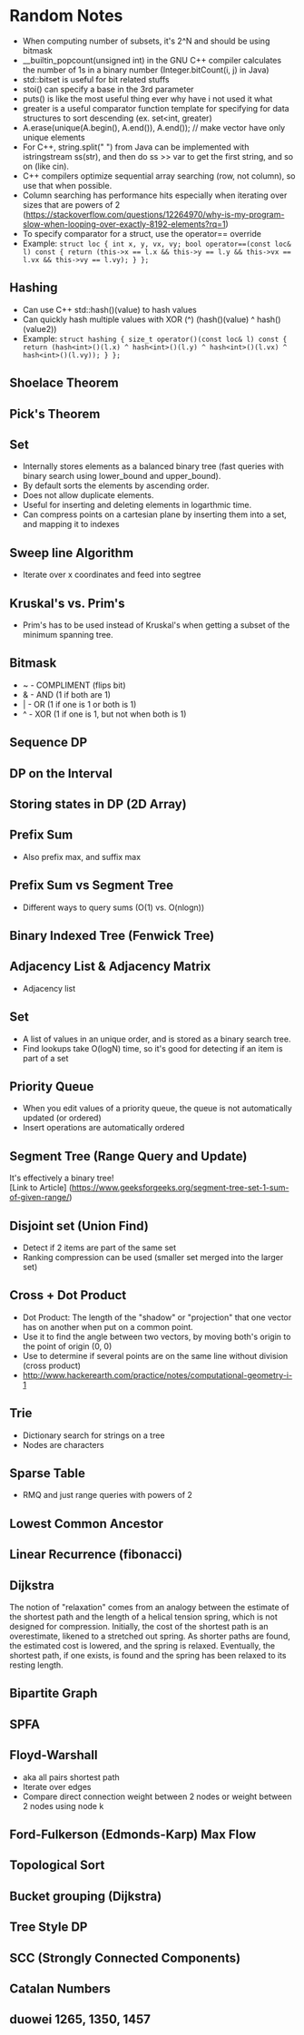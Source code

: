 # Random Notes

* When computing number of subsets, it's 2^N and should be using bitmask
* __builtin_popcount(unsigned int) in the GNU C++ compiler calculates the number of 1s in a binary number (Integer.bitCount(i, j) in Java)
* std::bitset is useful for bit related stuffs
* stoi() can specify a base in the 3rd parameter
* puts() is like the most useful thing ever why have i not used it what
* greater<int> is a useful comparator function template for specifying for data structures to sort descending (ex. set<int, greater<int>)
* A.erase(unique(A.begin(), A.end()), A.end()); // make vector have only unique elements
* For C++, string.split(" ") from Java can be implemented with istringstream ss(str), and then do ss >> var to get the first string, and so on (like cin).
* C++ compilers optimize sequential array searching (row, not column), so use that when possible.
* Column searching has performance hits especially when iterating over sizes that are powers of 2 (https://stackoverflow.com/questions/12264970/why-is-my-program-slow-when-looping-over-exactly-8192-elements?rq=1)
* To specify comparator for a struct, use the operator== override
* Example: `
struct loc {
    int x, y, vx, vy;
    bool operator==(const loc& l) const {
        return (this->x == l.x && this->y == l.y && this->vx == l.vx && this->vy == l.vy);
    }
};
`

## Hashing
* Can use C++ std::hash<T>()(value) to hash values
* Can quickly hash multiple values with XOR (^) (hash<T>()(value) ^ hash<T>()(value2))
* Example: `
struct hashing {
    size_t operator()(const loc& l) const {
        return (hash<int>()(l.x) ^ hash<int>()(l.y) ^ hash<int>()(l.vx) ^ hash<int>()(l.vy));
    }
};
` 

## Shoelace Theorem

## Pick's Theorem

## Set
* Internally stores elements as a balanced binary tree (fast queries with binary search using lower_bound and upper_bound).
* By default sorts the elements by ascending order.
* Does not allow duplicate elements.
* Useful for inserting and deleting elements in logarthmic time.
* Can compress points on a cartesian plane by inserting them into a set, and mapping it to indexes

## Sweep line Algorithm
* Iterate over x coordinates and feed into segtree

## Kruskal's vs. Prim's
* Prim's has to be used instead of Kruskal's when getting a subset of the minimum spanning tree.

## Bitmask
* ~ - COMPLIMENT (flips bit)
* & - AND (1 if both are 1)
* | - OR (1 if one is 1 or both is 1)
* ^ - XOR (1 if one is 1, but not when both is 1)

## Sequence DP

## DP on the Interval

## Storing states in DP (2D Array)

## Prefix Sum 
* Also prefix max, and suffix max

## Prefix Sum vs Segment Tree
* Different ways to query sums (O(1) vs. O(nlogn))

## Binary Indexed Tree (Fenwick Tree)

## Adjacency List & Adjacency Matrix
* Adjacency list

## Set
* A list of values in an unique order, and is stored as a binary search tree.
* Find lookups take O(logN) time, so it's good for detecting if an item is part of a set

## Priority Queue
* When you edit values of a priority queue, the queue is not automatically updated (or ordered)
* Insert operations are automatically ordered

## Segment Tree (Range Query and Update)

It's effectively a binary tree!
<br>
[Link to Article] (https://www.geeksforgeeks.org/segment-tree-set-1-sum-of-given-range/)

## Disjoint set (Union Find)
* Detect if 2 items are part of the same set
* Ranking compression can be used (smaller set merged into the larger set)

## Cross + Dot Product
* Dot Product: The length of the "shadow" or "projection" that one vector has on another when put on a common point.
* Use it to find the angle between two vectors, by moving both's origin to the point of origin (0, 0)
* Use to determine if several points are on the same line without division (cross product)
* http://www.hackerearth.com/practice/notes/computational-geometry-i-1

## Trie
* Dictionary search for strings on a tree
* Nodes are characters

## Sparse Table
* RMQ and just range queries with powers of 2

## Lowest Common Ancestor

## Linear Recurrence (fibonacci)

## Dijkstra
   The notion of "relaxation" comes from an analogy between the estimate of the shortest path and the length of a helical tension spring, which is not designed for compression. Initially, the cost of the shortest path is an overestimate, likened to a stretched out spring. As shorter paths are found, the estimated cost is lowered, and the spring is relaxed. Eventually, the shortest path, if one exists, is found and the spring has been relaxed to its resting length.

## Bipartite Graph

## SPFA

## Floyd-Warshall
* aka all pairs shortest path
* Iterate over edges
* Compare direct connection weight between 2 nodes or weight between 2 nodes using node k

## Ford-Fulkerson (Edmonds-Karp) Max Flow

## Topological Sort

## Bucket grouping (Dijkstra)

## Tree Style DP

## SCC (Strongly Connected Components)

## Catalan Numbers
## duowei 1265, 1350, 1457
